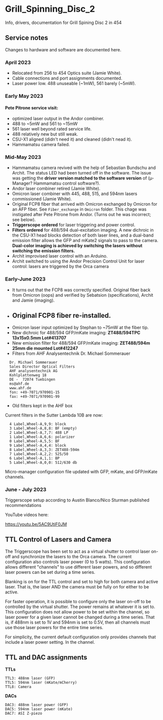 # Grill_Spinning_Disc_2
 Info, drivers, documentation for Grill Spining Disc 2 in 454

## Service notes ##

Changes to hardware and software are documented here.

### April 2023
- Relocated from 256 to 454 Optics suite (Jamie White).
- Cable connections and port assignments documented.
- Laser power low.  488 unuseable (~1mW), 561 barely (~5mW).

### Early May 2023

#### Pete Pitrone service visit:
- optimized laser output in the Andor combiner. 
- 488 to ~5mW and 561 to ~15mW
- 561 laser well beyond rated service life.  
- 488 relatively new but still weak.
- CSU-X1 aligned (didn't need it) and cleaned (didn't nead it).
- Hammamatsu camera failed.

### Mid-May 2023
- Hammamatsu camera revived with the help of Sebastian Bundschu and Archit. The status LED had been turned off in the software. The issue was getting the **driver version matched to the software version** of (µ-Manager?  Hammamatsu control software?).
- Andor laser combiner retired (Jamie White).
- Omicron laser combiner with 445, 488, 515, and 594nm lasers commissioned (Jamie White).
- Original FCP8 fiber that arrived with Omicron exchanged by Omicron for an AFP fiber. See `Fiber_exchange` in `Omicron` folder.  This chage was instigated after Pete Pitrone from Andor. (Turns out he was incorrect; see below). 
- **Triggerscope** **ordered** for laser triggering and power control.
- **Filters** **ordered** for 488/594 dual-excitation imaging. A new dichroic in the CSU-X1 head blocks detection of both laser lines, and a dual-band emission filter allows the GFP and mKate2 signals to pass to the camera.  **Dual-color imaging is achieved by switching the lasers without switching the emission filters.**
- Archit improvised laser control with an Arduino.
- Archit switched to using the Andor Precision Control Unit for laser control: lasers are triggered by the Orca camera

### Early-June 2023
- It turns out that the FCP8 was correctly specified.  Original fiber back from Omicron (oops) and verified by Sebatsion (specifications), Archit and Jamie (imaging).
- ## Original FCP8 fiber re-installed. ##
- Omicron laser input optimized by Stephan to ~75mW at the fiber tip.
- New dichroic for 488/594 GFP/mKate imaging: **ZT488/594TPC 13x15x0.5mm Lot#413707**
- New emission filter for 488/594 GFP/mKate imaging: **ZET488/594m 25mm die mounted Lot#412247**
- Filters from AHF Analysentechnik Dr. Michael Sommerauer
```
  Dr. Michael Sommerauer
  Sales Director Optical Filters
  AHF analysentechnik AG
  Kohlplattenweg 18
  DE -  72074 Tuebingen
  ms@ahf.de
  www.ahf.de
  fon: +49-7071/970901-15
  fax: +49-7071/970901-99
```
- Old filters kept in the AHF box

Current filters in the Sutter Lambda 10B are now:

```
  4 Label,Wheel-A,9,9: block
  3 Label,Wheel-A,8,8: BF (empty)
  2 Label,Wheel-A,7,7: 488 LP
  1 Label,Wheel-A,6,6: polarizer
  0 Label,Wheel-A,5,5: BF
  9 Label,Wheel-A,4,4: block
  8 Label,Wheel-A,3,3: ZET488-594m
  7 Label,Wheel-A,2,2: 525/50
  6 Label,Wheel-A,1,1: BP
  5 Label,Wheel-A,0,0: 512/630 db

```

Micro-manager configuration file updated with GFP, mKate, and GFP/mKate channels.

### June - July 2023

Triggerscope setup according to Austin Blanco/Nico Sturman published recommendations

YouTube videos here: 

https://youtu.be/5AC9UtiF0JM

## TTL Control of Lasers and Camera ##

The Triggerscope has been set to act as a virtual shutter to control laser on-off and synchronize the lasers to the Orca camera. The current configuration also controls laser power (0 to 5 watts).  This configuration allows different "channels" to use different laser powers, and so different laser powers can be set during a time series.

Blanking is on for the TTL control and set to high for both camera and active laser.  That is, the laser AND the camera must be fully on for either to be active.  

For faster operation, it is possible to configure only the laser on-off to be controlled by the virtual shutter. The power remains at whatever it is set to.  This configuration does not allow power to be set within the channel, so laser power for a given laser cannot be changed during a time series.  That is, if 488nm is set to 1V and 594nm is set to 0.5V, then all channels must use those laser powers for the entire time series.

For simplicity, the current default configuration only provides channels that include a laser power setting. In the channel. 

## TTL and DAC assignments ##

**TTLs**
```
TTL3: 488nm laser (GFP)
TTL5: 594nm laser (mKate/mCherry)
TTL8: Camera
```
**DACs**
```
DAC3: 488nm laser power (GFP)
DAC5: 594nm laser power (mKate)
DAC7: ASI Z-piezo 
``` 
